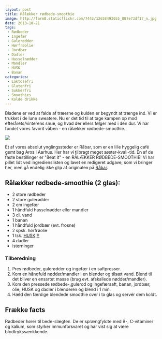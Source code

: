 ```yaml
---
layout: post
title: Rålækker rødbede-smoothie
image: http://farm8.staticflickr.com/7442/12658493055_887e73df17_n.jpg
date: 2013-10-21
tags:
 - Rødbeder
 - Ingefær
 - Gulerødder
 - Hørfrøolie
 - Jordbær
 - Dadler
 - Hasselnødder
 - Mandler
 - HUSK
 - Banan
categories:
 - Laktosefri
 - Glutenfri
 - Sukkerfri
 - Smoothies
 - Kolde drikke
---
```


Bladene er ved at falde af træerne og kulden er begyndt at trænge ind. Vi er
trukket i de lune sweatere. Nu er det tid til at tage kampen op mod
efterårets/vinterens snue, og hvad der ellers følger med i den dur.
Vi har fundet vores favorit våben - en rålækker rødbede-smoothie.

[ ![](http://3.bp.blogspot.com/-nRl-uOslklc/UmWDMoGQe7I/AAAAAAAABE4/5u8xLCGMXLg/s1600/Ra%25CC%258Al%25C3%25A6kker_r%25C3%25B8dbede_smoothie.png) ](http://3.bp.blogspot.com/-nRl-uOslklc/UmWDMoGQe7I/AAAAAAAABE4/5u8xLCGMXLg/s1600/Ra%25CC%258Al%25C3%25A6kker_r%25C3%25B8dbede_smoothie.png)

Et af vores absolut ynglingssteder er Råbar, som er en lille hyggelig café gemt
bag Aros i Aarhus. Her har vi tilbragt meget søster-kvali-tid. En af de faste
bestillinger er "Beat it" - en RÅLÆKKER RØDBEDE-SMOOTHIE! Vi har pillet lidt ved
ingredienslisten og lavet en redigeret udgave, som vi bringer her, men gå
endelig ikke glip af originalen på [Råbar](http://www.raabar.dk/).

## Rålækker rødbede-smoothie (2 glas):
- 2 store rødbeder
- 2 store gulerødder
- 2 cm ingefær
- 1 håndfuld hasselnødder eller mandler
- 3 dl. vand
- 1 banan
- 1 håndfuld jordbær (evt. frosne)
- 2 spsk. hørfrøolie
- 1 tsk. [HUSK](http://www.husk.dk/) [®](http://www.husk.dk/)
- 4 dadler
- isterninger

### Tilberedning

1. Pres rødbeder, gulerødder og ingefær i en saftpresser.
2. Kom en håndfuld nødder/mandler i en blender og tilsæt vand. Blend til det
   bliver en ensartet masse (brug evt. afskallede nødder/mandler).
3. Kom den pressede rødbede-,gulerod og ingefærsaft, banan, jordbær, olie, HUSK
   og dadler i blenderen og blend i 1 min.
4. Hæld den færdige blendede smoothie over i to glas og servér dem koldt.

## Frække facts
Rødbeder hører til bede-slægten. De er sprængfyldte med B-, C-vitaminer og
kalium, som styrker immunforsvaret og har vist sig at være blodtrykssænkkende.
